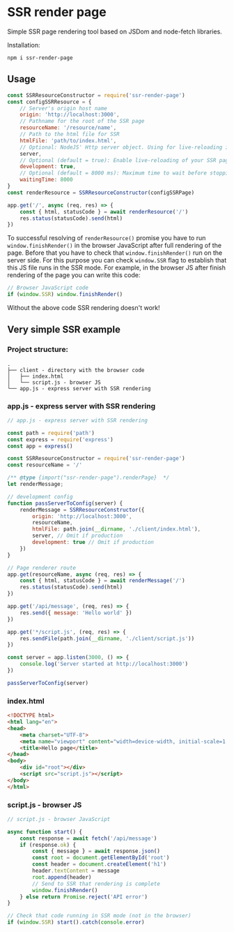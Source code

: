 # SSR render page

Simple SSR page rendering tool based on JSDom and node-fetch libraries.

Installation:

`npm i ssr-render-page`

## Usage

```js
const SSRResourceConstructor = require('ssr-render-page')
const configSSRResource = { 
    // Server's origin host name
    origin: 'http://localhost:3000', 
    // Pathname for the root of the SSR page
    resourceName: '/resource/name', 
    // Path to the html file for SSR
    htmlFile: 'path/to/index.html', 
    // Optional: NodeJS' Http server object. Using for live-reloading if development flag is true
    server, 
    // Optional (default = true): Enable live-reloading of your SSR page
    development: true,
    // Optional (default = 8000 ms): Maximum time to wait before stopping page rendering
    waitingTime: 8000 
}
const renderResource = SSRResourceConstructor(configSSRPage)

app.get('/', async (req, res) => {
    const { html, statusCode } = await renderResource('/')
    res.status(statusCode).send(html)
})
```

To successful resolving of `renderResource()` promise you have to run `window.finishRender()` in the browser JavaScript after full rendering of the page. Before that you have to check that `window.finishRender()` run on the server side. For this purpose you can check `window.SSR` flag to establish that this JS file runs in the SSR mode. For example, in the browser JS after finish rendering of the page you can write this code:

```js
// Browser JavaScript code
if (window.SSR) window.finishRender()
```

Without the above code SSR rendering doesn't work!

## Very simple SSR example

### Project structure:

```
.
├── client - directory with the browser code
│   ├── index.html
│   └── script.js - browser JS
└── app.js - express server with SSR rendering

```

### app.js - express server with SSR rendering

```js
// app.js - express server with SSR rendering

const path = require('path')
const express = require('express')
const app = express()

const SSRResourceConstructor = require('ssr-render-page')
const resourceName = '/'

/** @type {import("ssr-render-page").renderPage}  */
let renderMessage;

// development config
function passServerToConfig(server) {
    renderMessage = SSRResourceConstructor({ 
        origin: 'http://localhost:3000', 
        resourceName, 
        htmlFile: path.join(__dirname, './client/index.html'),
        server, // Omit if production
        development: true // Omit if production
    })
}

// Page renderer route
app.get(resourceName, async (req, res) => {
    const { html, statusCode } = await renderMessage('/')
    res.status(statusCode).send(html)
})

app.get('/api/message', (req, res) => {
    res.send({ message: 'Hello world' })
})

app.get('*/script.js', (req, res) => {
    res.sendFile(path.join(__dirname, './client/script.js'))
})

const server = app.listen(3000, () => {
    console.log('Server started at http://localhost:3000')
})

passServerToConfig(server)
```

### index.html

```html
<!DOCTYPE html>
<html lang="en">
<head>
    <meta charset="UTF-8">
    <meta name="viewport" content="width=device-width, initial-scale=1.0">
    <title>Hello page</title>
</head>
<body>
    <div id="root"></div>
    <script src="script.js"></script>
</body>
</html>
```

### script.js - browser JS

```js
// script.js - browser JavaScript

async function start() {
    const response = await fetch('/api/message')
    if (response.ok) {
        const { message } = await response.json()
        const root = document.getElementById('root')
        const header = document.createElement('h1')
        header.textContent = message
        root.append(header)
        // Send to SSR that rendering is complete
        window.finishRender()
    } else return Promise.reject('API error')
}

// Check that code running in SSR mode (not in the browser)
if (window.SSR) start().catch(console.error)
```